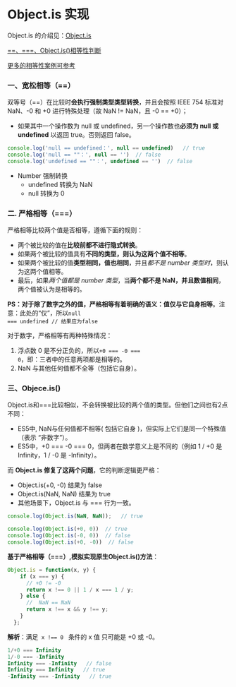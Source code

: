 # Object.is 实现

Object.is 的介绍见：[Object.is](https://github.com/1194964459/FE-Interview-Notebook/blob/main/JS/%E5%AF%B9%E8%B1%A1_%E7%B1%BB_%E9%9D%A2%E5%90%91%E5%AF%B9%E8%B1%A1/1.0_%E5%AF%B9%E8%B1%A1%E5%9F%BA%E6%9C%AC%E4%BB%8B%E7%BB%8D.md)


[==、===、Object.is()相等性判断](https://developer.mozilla.org/zh-CN/docs/Web/JavaScript/Guide/Equality_comparisons_and_sameness)

[更多的相等性案例可参考]()

### 一、宽松相等（==）
双等号（==）在比较时**会执行强制类型类型转换**，并且会按照 IEEE 754 标准对 NaN、-0 和 +0 进行特殊处理（故 NaN != NaN，且 -0 == +0）；
* 如果其中一个操作数为 null 或 undefined，另一个操作数也**必须为 null 或 undefined** 以返回 true。否则返回 false。
```js
console.log('null == undefined：', null == undefined)   // true
console.log('null == ""：', null == '')  // false
console.log('undefined == ""：', undefined == '')  // false
```
* Number 强制转换
  * undefined 转换为 NaN
  * null 转换为 0



### 二. 严格相等（===）
严格相等比较两个值是否相等，遵循下面的规则：
* 两个被比较的值在**比较前都不进行隐式转换**。
* 如果两个被比较的值具有**不同的类型，则认为这两个值不相等**。
* 如果两个被比较的值**类型相同，值也相同**，并且*都不是 number 类型时*，则认为这两个值相等。
* 最后，如果*两个值都是 number 类型*，当**两个都不是 NaN，并且数值相同**，两个值被认为是相等的。

**PS：对于除了数字之外的值，严格相等有着明确的语义：值仅与它自身相等**。注意：此处的“仅”，所以<code>null === undefined  // 结果应为false</code>

对于数字，严格相等有两种特殊情况：
1. 浮点数 0 是不分正负的，所以<code>+0 === -0 === 0</code>，即：三者中的任意两项都是相等的。
2. NaN 与其他任何值都不全等（包括它自身）。

### 三、Objece.is()
Object.is和===比较相似，不会转换被比较的两个值的类型。但他们之间也有2点不同：
* ES5中, NaN与任何值都不相等( 包括它自身 )，但实际上它们是同一个特殊值（表示 “非数字”）。
* ES5中，+0 === -0 === 0，但两者在数学意义上是不同的（例如 1 / +0 是 Infinity，1 / -0 是 -Infinity）。

而 **Object.is 修复了这两个问题**，它的判断逻辑更严格：
* Object.is(+0, -0) 结果为 false
* Object.is(NaN, NaN) 结果为 true
* 其他场景下，Object.is 与 === 行为一致。

```js
console.log(Object.is(NaN, NaN));   // true

console.log(Object.is(+0, 0))  // true
console.log(Object.is(-0, 0))  // false
console.log(Object.is(+0, -0))  // false
```

**基于严格相等（===）,模拟实现原生Object.is()方法**：
```js
Object.is = function(x, y) {
    if (x === y) { 
      // +0 != -0
      return x !== 0 || 1 / x === 1 / y; 
    } else {
      //  NaN == NaN
      return x !== x && y !== y;
    }
  };
```
**解析**：满足<code> x !== 0 </code> 条件的 x 值 只可能是 +0 或 -0。
```js
1/+0 === Infinity 
1/-0 === -Infinity
Infinity === -Infinity   // false
Infinity === Infinity   // true
-Infinity === -Infinity   // true
```
